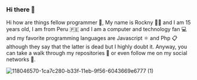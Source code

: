 ### Hi there 👋

Hi how are things
fellow programmer 📖,
My name is Rockny 🤵‍♂️ and I am 15 years old,
I am from Peru 🇵🇪 and I am a computer and technology fan 💻
and my favorite programming languages ​​are Javascript ⚛️ and Php 📋 although they say that the latter is dead but I highly doubt it. Anyway, you can take a walk through my repositories 📓 or even follow me on my social networks 🤩.



![118046570-1ca7c280-b33f-11eb-9f56-6043669e6777 (1)](https://user-images.githubusercontent.com/82336052/118046775-6bedf300-b33f-11eb-8fda-b9f38a7998d1.png)
